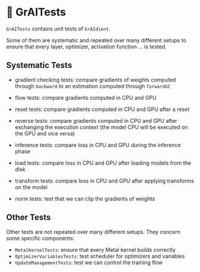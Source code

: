 # 👷 GrAITests

`GrAITests` contains unit tests of `GrAIdient`. 

Some of them are systematic and repeated over many different setups to ensure 
that every layer, optimizer, activation function ... is tested.

## Systematic Tests

- gradient checking tests: compare gradients of weights 
  computed through `backward` to an estimation computed through `forwardGC`
  
- flow tests: compare gradients computed in CPU and GPU

- reset tests: compare gradients computed in CPU and GPU after a reset

- reverse tests: compare gradients computed in CPU and GPU after exchanging 
  the execution context 
  (the model CPU will be executed on the GPU and vice versa)
  
- inference tests: compare loss in CPU and GPU during the inference phase

- load tests: compare loss in CPU and GPU after loading models from the disk

- transform tests: compare loss in CPU and GPU after applying transforms on 
  the model
  
- norm tests: test that we can clip the gradients of weights

## Other Tests 

Other tests are not repeated over many different setups. 
They concern some specific components:

- `MetalKernelTests`: ensure that every Metal kernel builds correctly
- `OptimizerVariablesTests`: test scheduler for optimizers and variables
- `UpdateManagementTests`: test we can control the training flow
